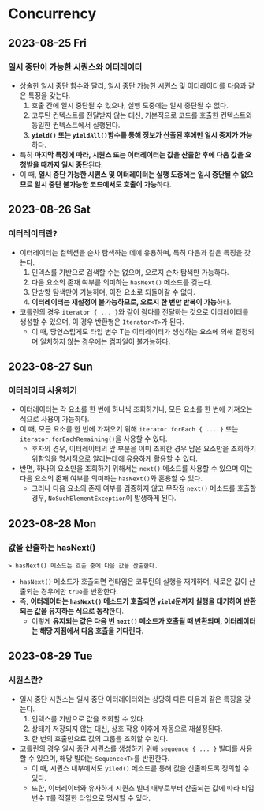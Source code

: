 # Concurrency
## 2023-08-25 Fri
### 일시 중단이 가능한 시퀀스와 이터레이터
* 상술한 일시 중단 함수와 달리, 일시 중단 가능한 시퀀스 및 이터레이터를 다음과 같은 특징을 갖는다.
  1. 호출 간에 일시 중단될 수 있으나, 실행 도중에는 일시 중단될 수 없다.
  2. 코루틴 컨텍스트를 전달받지 않는 대신, 기본적으로 코드를 호출한 컨텍스트와 동일한 컨텍스트에서 실행된다.
  3. **`yield()` 또는 `yieldAll()`함수를 통해 정보가 산출된 후에만 일시 중지가 가능**하다.
* 특히 **마지막 특징에 따라, 시퀀스 또는 이터레이터는 값을 산출한 후에 다음 값을 요청받을 때까지 일시 중단**된다.
* 이 때, **일시 중단 가능한 시퀀스 및 이터레이터는 실행 도중에는 일시 중단될 수 없으므로 일시 중단 불가능한 코드에서도 호출이 가능**하다.

## 2023-08-26 Sat
### 이터레이터란?
* 이터레이터는 컬렉션을 순차 탐색하는 데에 유용하며, 특히 다음과 같은 특징을 갖는다.
  1. 인덱스를 기반으로 검색할 수는 없으며, 오로지 순차 탐색만 가능하다.
  2. 다음 요소의 존재 여부를 의미하는 `hasNext()` 메소드를 갖는다.
  3. 단방향 탐색만이 가능하며, 이전 요소로 되돌아갈 수 없다.
  4. **이터레이터는 재설정이 불가능하므로, 오로지 한 번만 반복이 가능**하다.
* 코틀린의 경우 `iterator { ... }`와 같이 람다를 전달하는 것으로 이터레이터를 생성할 수 있으며, 이 경우 반환형은 `Iterator<T>`가 된다.
  * 이 때, 당연스럽게도 타입 변수 T는 이터레이터가 생성하는 요소에 의해 결정되며 일치하지 않는 경우에는 컴파일이 불가능하다.

## 2023-08-27 Sun
### 이터레이터 사용하기
* 이터레이터는 각 요소를 한 번에 하나씩 조회하거나, 모든 요소를 한 번에 가져오는 식으로 사용이 가능하다.
* 이 때, 모든 요소를 한 번에 가져오기 위해 `iterator.forEach { ... }` 또는 `iterator.forEachRemaining()`을 사용할 수 있다.
  * 후자의 경우, 이터레이터의 앞 부분을 이미 조회한 경우 남은 요소만을 조회하기 위함임을 명시적으로 알리는데에 유용하게 활용할 수 있다.
* 반면, 하나의 요소만을 조회하기 위해서는 `next()` 메소드를 사용할 수 있으며 이는 다음 요소의 존재 여부를 의미하는 `hasNext()`와 혼용할 수 있다.
  * 그러나 다음 요소의 존재 여부를 검증하지 않고 무작정 `next()` 메소드를 호출할 경우, `NoSuchElementException`이 발생하게 된다.

## 2023-08-28 Mon
### 값을 산출하는 hasNext()
```
> hasNext() 메소드는 호출 중에 다음 값을 산출한다.
```
* `hasNext()` 메소드가 호출되면 런타임은 코루틴의 실행을 재개하며, 새로운 값이 산출되는 경우에만 `true`를 반환한다.
* 즉, **이터레이터는 `hasNext()` 메소드가 호출되면 `yield`문까지 실행을 대기하여 반환되는 값을 유지하는 식으로 동작**한다.
  * 이렇게 **유지되는 값은 다음 번 `next()` 메소드가 호출될 때 반환되며, 이터레이터는 해당 지점에서 다음 호출을 기다린다**.

## 2023-08-29 Tue
### 시퀀스란?
* 일시 중단 시퀀스는 일시 중단 이터레이터와는 상당히 다른 다음과 같은 특징을 갖는다.
  1. 인덱스를 기반으로 값을 조회할 수 있다.
  2. 상태가 저장되지 않는 대신, 상호 작용 이후에 자동으로 재설정된다.
  3. 한 번의 호출만으로 값의 그룹을 조회할 수 있다.
* 코틀린의 경우 일시 중단 시퀀스를 생성하기 위해 `sequence { ... }` 빌더를 사용할 수 있으며, 해당 빌더는 `Sequence<T>`를 반환한다.
  * 이 때, 시퀀스 내부에서도 `yiled()` 메소드를 통해 값을 산출하도록 정의할 수 있다.
  * 또한, 이터레이터와 유사하게 시퀀스 빌더 내부로부터 산출되는 값에 따라 타입 변수 `T`를 적절한 타입으로 명시할 수 있다.